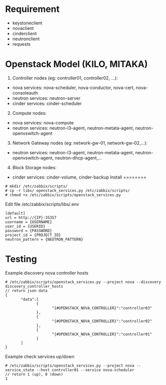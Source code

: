 Requirement
============
* keystoneclient
* novaclient
* cinderclient
* neutronclient
* requests

Openstack Model (KILO, MITAKA)
================
1. Controller nodes (eg: controller01, controller02, ...):
  * nova services: nova-scheduler, nova-conductor, nova-cert, nova-consoleauth
  * neutron services: neutron-server
  * cinder services: cinder-scheduler
2. Compute nodes:
  * nova services: nova-compute
  * neutron services: neutron-l3-agent, neutron-metata-agent, neutron-openvswitch-agent
3. Network Gateway nodes (eg: network-gw-01, network-gw-02,...):
  * neutron services: neutron-l3-agent, neutron-metata-agent, neutron-openvswitch-agent, neutron-dhcp-agent,...
4. Block Storage nodes:
  * cinder services: cinder-volume, cinder-backup
Install
========

```
# mkdir /etc/zabbix/scripts/
# cp -r libs/ openstack_services.py /etc/zabbix/scripts/
# chmod +x /etc/zabbix/scripts/openstack_services.py
```
Edit file /etc/zabbix/scripts/libs/.env
```
[default]
url = http://{IP}:35357
username = {USERNAME}
user_id = {USERID}
password = {PASSWORD}
project_id = {PROJECT_ID}
neutron_pattern = {NEUTRON_PATTERN}
```
Testing
========
Example discovery nova controller hosts
```
# /etc/zabbix/scripts/openstack_services.py --project nova --discovery discovery_controller_hosts
// return json data
{
       "data":[
              {
                     "{#OPENSTACK_NOVA_CONTROLLER}":"controller03"
              },
              {
                     "{#OPENSTACK_NOVA_CONTROLLER}":"controller02"
              },
              {
                     "{#OPENSTACK_NOVA_CONTROLLER}":"controller01"
              }
       ]
}

```
Example check services up/down
```
# /etc/zabbix/scripts/openstack_services.py --project nova --service_state --host controller01 --service nova-scheduler
// return 1 (up), 0 (down)
1
```

